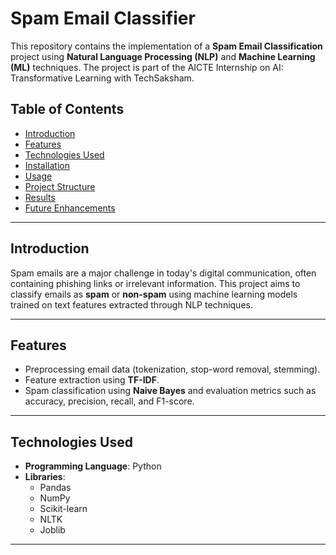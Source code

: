 # Spam Email Classifier  

This repository contains the implementation of a **Spam Email Classification** project using **Natural Language Processing (NLP)** and **Machine Learning (ML)** techniques. The project is part of the AICTE Internship on AI: Transformative Learning with TechSaksham.  

## Table of Contents  
- [Introduction](#introduction)  
- [Features](#features)  
- [Technologies Used](#technologies-used)  
- [Installation](#installation)  
- [Usage](#usage)  
- [Project Structure](#project-structure)  
- [Results](#results)  
- [Future Enhancements](#future-enhancements)  

---

## Introduction  
Spam emails are a major challenge in today's digital communication, often containing phishing links or irrelevant information. This project aims to classify emails as **spam** or **non-spam** using machine learning models trained on text features extracted through NLP techniques.  

---

## Features  
- Preprocessing email data (tokenization, stop-word removal, stemming).  
- Feature extraction using **TF-IDF**.  
- Spam classification using **Naive Bayes** and evaluation metrics such as accuracy, precision, recall, and F1-score.  

---

## Technologies Used  
- **Programming Language**: Python  
- **Libraries**:  
  - Pandas  
  - NumPy  
  - Scikit-learn  
  - NLTK  
  - Joblib  

---


<!---
bhavi7711/bhavi7711 is a ✨ special ✨ repository because its `README.md` (this file) appears on your GitHub profile.
You can click the Preview link to take a look at your changes.
--->
